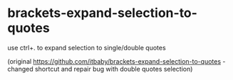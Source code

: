 # brackets-expand-selection-to-quotes
use ctrl+. to expand selection to single/double quotes

(original https://github.com/itbaby/brackets-expand-selection-to-quotes - changed shortcut and repair bug with double quotes selection)
